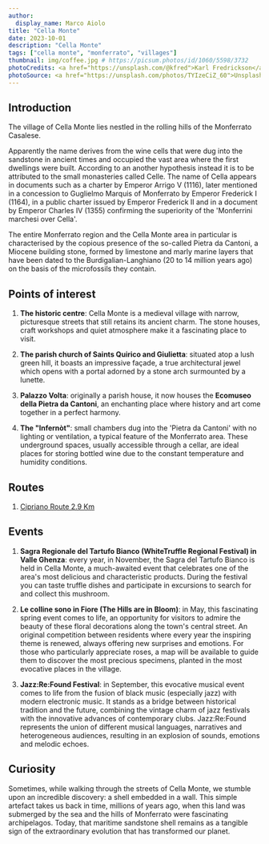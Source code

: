 ```yaml
---
author:
  display_name: Marco Aiolo
title: "Cella Monte"
date: 2023-10-01
description: "Cella Monte"
tags: ["cella monte", "monferrato", "villages"]
thumbnail: img/coffee.jpg # https://picsum.photos/id/1060/5598/3732
photoCredits: <a href="https://unsplash.com/@kfred">Karl Fredrickson</a>
photoSource: <a href="https://unsplash.com/photos/TYIzeCiZ_60">Unsplash</a>
---
```


## Introduction

The village of Cella Monte lies nestled in the rolling hills of the Monferrato Casalese.

Apparently the name derives from the wine cells that were dug into the sandstone in ancient times and occupied the vast area where the first dwellings were built. According to an another hypothesis instead it is to be attributed to the small monasteries called Celle. The name of Cella appears in documents such as a charter by Emperor Arrigo V (1116), later mentioned in a concession to Guglielmo Marquis of Monferrato by Emperor Frederick I (1164), in a public charter issued by Emperor Frederick II and in a document by Emperor Charles IV (1355) confirming the superiority of the 'Monferrini marchesi over Cella'. 

The entire Monferrato region and the Cella Monte area in particular is characterised by the copious presence of the so-called Pietra da Cantoni, a Miocene building stone, formed by limestone and marly marine layers that have been dated to the Burdigalian-Langhiano (20 to 14 million years ago) on the basis of the microfossils they contain.

## Points of interest

1. **The historic centre**: Cella Monte is a medieval village with narrow, picturesque streets that still retains its ancient charm. The stone houses, craft workshops and quiet atmosphere make it a fascinating place to visit.

2. **The parish church of Saints Quirico and Giulietta**: situated atop a lush green hill, it boasts an impressive façade, a true architectural jewel which opens with a portal adorned by a stone arch surmounted by a lunette.

3. **Palazzo Volta**: originally a parish house, it now houses the **Ecomuseo della Pietra da Cantoni**,  an enchanting place where history and art come together in a perfect harmony. 

4. **The "Infernòt"**: small chambers dug into the 'Pietra da Cantoni' with no lighting or ventilation, a typical feature of the Monferrato area.
These underground spaces, usually accessible through a cellar, are ideal places for storing bottled wine due to the constant temperature and humidity conditions.

## Routes

1. [Cipriano Route 2.9 Km](https://monfit.netlify.app/en/blog/cellamonte-cipriano_track/)

## Events

1. **Sagra Regionale del Tartufo Bianco (WhiteTruffle Regional Festival) in Valle Ghenza**: every year, in November, the Sagra del Tartufo Bianco is held in Cella Monte, a much-awaited event that celebrates one of the area's most delicious and characteristic products. During the festival you can taste truffle dishes and participate in excursions to search for and collect this mushroom.

2. **Le colline sono in Fiore (The Hills are in Bloom)**:  in May, this fascinating spring event comes to life, an opportunity for visitors to admire the beauty of these floral decorations along the town's central street. An original competition between residents where every year the inspiring theme is renewed, always offering new surprises and emotions. For those who particularly appreciate roses, a map will be available to guide them to discover the most precious specimens, planted in the most evocative places in the village. 

3. **Jazz:Re:Found Festival**: in September, this evocative musical event comes to life from the fusion of black music (especially jazz) with modern electronic music. It stands as a bridge between historical tradition and the future, combining the vintage charm of jazz festivals with the innovative advances of contemporary clubs. Jazz:Re:Found represents the union of different musical languages, narratives and heterogeneous audiences, resulting in an explosion of sounds, emotions and melodic echoes.

## Curiosity

Sometimes, while walking through the streets of Cella Monte, we stumble upon an incredible discovery: a shell embedded in a wall. This simple artefact takes us back in time, millions of years ago, when this land was submerged by the sea and the hills of Monferrato were fascinating archipelagos. Today, that maritime sandstone shell remains as a tangible sign of the extraordinary evolution that has transformed our planet.
